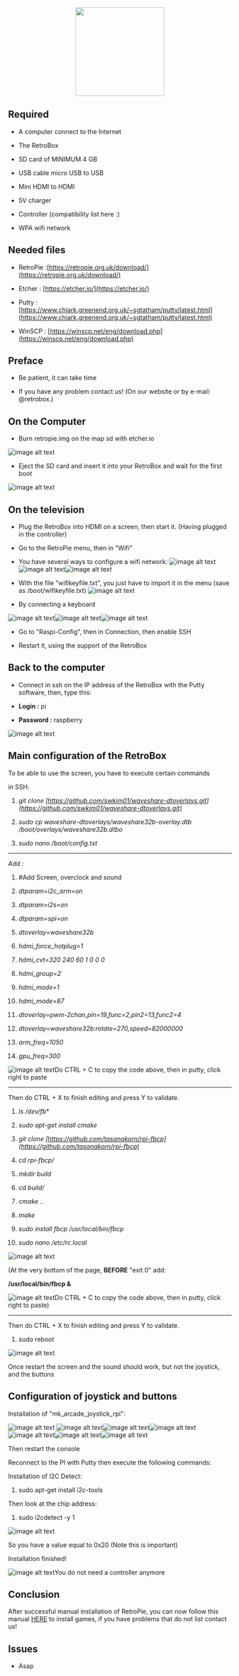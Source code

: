 <div align="center" color="#0094D2">
	<img src="http://imageshack.com/a/img924/3931/4RxNMI.jpg" height="200"/><br>
</div>

## Required

* A computer connect to the Internet

* The RetroBox

* SD card of MINIMUM 4 GB

* USB cable micro USB to USB

* Mini HDMI to HDMI

* 5V charger

* Controller (compatibility list here :)

* WPA wifi network

## Needed files

* RetroPie :[https://retropie.org.uk/download/](https://retropie.org.uk/download/)

* Etcher : [https://etcher.io/](https://etcher.io/)

* Putty : [https://www.chiark.greenend.org.uk/~sgtatham/putty/latest.html](https://www.chiark.greenend.org.uk/~sgtatham/putty/latest.html)

* WinSCP : [https://winscp.net/eng/download.php](https://winscp.net/eng/download.php)

## Preface

* Be patient, it can take time

* If you have any problem contact us! (On our website or by e-mail: @retrobox.)

## On the Computer

* Burn retropie.img on the map sd with etcher.io

![image alt text](https://retrobox.happyblocks.info/project/Image/manual/RetroPie/FR/image_2.png)

* Eject the SD card and insert it into your RetroBox and wait for the first boot

![image alt text](https://retrobox.happyblocks.info/project/Image/manual/RetroPie/FR/image_3.png)


## On the television

* Plug the RetroBox into HDMI on a screen, then start it. (Having plugged in the controller)

* Go to the RetroPie menu, then in "Wifi"

* You have several ways to configure a wifi network:
![image alt text](https://retrobox.happyblocks.info/project/Image/manual/RetroPie/FR/image_6.png)![image alt text](https://retrobox.happyblocks.info/project/Image/manual/RetroPie/FR/image_4.png)![image alt text](https://retrobox.happyblocks.info/project/Image/manual/RetroPie/FR/image_5.png)

* With the file "wifikeyfile.txt", you just have to import it in the menu (save as /boot/wifikeyfile.txt)				![image alt text](https://retrobox.happyblocks.info/project/Image/manual/RetroPie/FR/image_7.png)

* By connecting a keyboard

![image alt text](https://retrobox.happyblocks.info/project/Image/manual/RetroPie/FR/image_9.png)![image alt text](https://retrobox.happyblocks.info/project/Image/manual/RetroPie/FR/image_8.png)![image alt text](https://retrobox.happyblocks.info/project/Image/manual/RetroPie/FR/image_10.png)

* Go to "Raspi-Config", then in Connection, then enable SSH

* Restart it, using the support of the RetroBox

## Back to the computer

* Connect in ssh on the IP address of the RetroBox with the Putty software, then, type this:

* **Login :** pi

* **Password :** raspberry

![image alt text](https://retrobox.happyblocks.info/project/Image/manual/RetroPie/FR/image_11.png)

## Main configuration of the RetroBox

To be able to use the screen, you have to execute certain commands

in SSH.								

1. *git clone* *[https://github.com/swkim01/waveshare-dtoverlays.git](https://github.com/swkim01/waveshare-dtoverlays.git)*

2. *sudo cp waveshare-dtoverlays/waveshare32b-overlay.dtb /boot/overlays/waveshare32b.dtbo*

3. *sudo nano /boot/config.txt*

----------------------------------------------------------------------------------

*Add :*

1. #Add Screen, overclock and sound

2. *dtparam=i2c_arm=on*

3. *dtparam=i2s=on*

4. *dtparam=spi=on*

5. *dtoverlay=waveshare32b*

6. *hdmi_force_hotplug=1*

7. *hdmi_cvt=320 240 60 1 0 0 0*

8. *hdmi_group=2*

9. *hdmi_mode=1*

10. *hdmi_mode=87*

11. *dtoverlay=pwm-2chan,pin=19,func=2,pin2=13,func2=4*

12. *dtoverlay=waveshare32b:rotate=270,speed=82000000*

13. *arm_freq=1050*

14. *gpu_freq=300*

![image alt text](https://retrobox.happyblocks.info/project/Image/manual/RetroPie/FR/image_13.png)Do CTRL + C to copy the code above, then in putty, click right to paste

----------------------------------------------------------------------------------

Then do CTRL + X to finish editing and press Y to validate.

1. *ls /dev/fb**

2. *sudo apt-get install cmake*

3. *git clone* *[https://github.com/tasanakorn/rpi-fbcp](https://github.com/tasanakorn/rpi-fbcp)*

4. *cd rpi-fbcp/*

5. *mkdir build*

6. *cd build/*

7. *cmake ..*

8. *make*

9. *sudo install fbcp /usr/local/bin/fbcp*

10. *sudo nano /etc/rc.local*

![image alt text](https://retrobox.happyblocks.info/project/Image/manual/RetroPie/FR/image_14.png)

(At the very bottom of the page, **BEFORE**  "exit 0" add:

**/usr/local/bin/fbcp &**

![image alt text](https://retrobox.happyblocks.info/project/Image/manual/RetroPie/FR/image_15.png)Do CTRL + C to copy the code above, then in putty, click right to paste)


----------------------------------------------------------------------------------

Then do CTRL + X to finish editing and press Y to validate.

1. sudo reboot

![image alt text](https://retrobox.happyblocks.info/project/Image/manual/RetroPie/FR/image_16.png)


Once restart the screen and the sound should work, but not the joystick, and the buttons

## Configuration of joystick and buttons

Installation of "mk_arcade_joystick_rpi":

![image alt text](https://retrobox.happyblocks.info/project/Image/manual/RetroPie/FR/image_17.png)
![image alt text](https://retrobox.happyblocks.info/project/Image/manual/RetroPie/FR/image_19.png)![image alt text](https://retrobox.happyblocks.info/project/Image/manual/RetroPie/FR/image_20.png)![image alt text](https://retrobox.happyblocks.info/project/Image/manual/RetroPie/FR/image_21.png)![image alt text](https://retrobox.happyblocks.info/project/Image/manual/RetroPie/FR/image_22.png)![image alt text](https://retrobox.happyblocks.info/project/Image/manual/RetroPie/FR/image_23.png)![image alt text](https://retrobox.happyblocks.info/project/Image/manual/RetroPie/FR/image_24.png)


Then restart the console

Reconnect to the PI with Putty then execute the following commands:

Installation of I2C Detect:

1. sudo apt-get install i2c-tools

Then look at the chip address:

1. sudo i2cdetect -y 1

![image alt text](https://retrobox.happyblocks.info/project/Image/manual/RetroPie/FR/image_25.png)

So you have a value equal to 0x20 (Note this is important)






Installation finished!

![image alt text](https://retrobox.happyblocks.info/project/Image/manual/RetroPie/FR/image_27.png)You do not need a controller anymore

## Conclusion

After successful manual installation of RetroPie, you can now follow this manual [HERE](EN-getting-started-with-retropie) to install games, if you have problems that do not list contact us!

## Issues

* Asap
